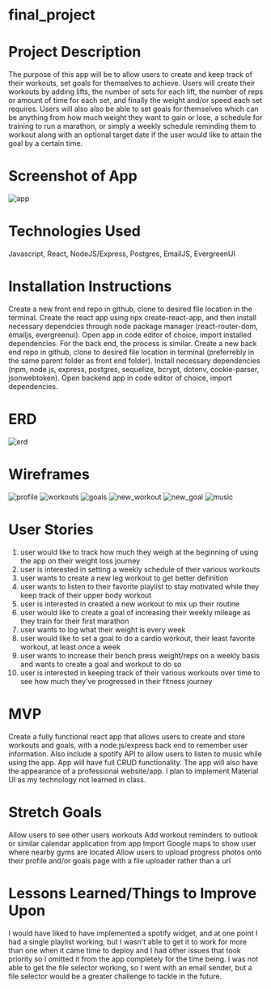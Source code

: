 # final_project

# Project Description
The purpose of this app will be to allow users to create and keep track of their workouts, set goals for themselves to achieve. Users will create their workouts by adding lifts, the number of sets for each lift, the number of reps or amount of time for each set, and finally the weight and/or speed each set requires. Users will also also be able to set goals for themselves which can be anything from how much weight they want to gain or lose, a schedule for training to run a marathon, or simply a weekly schedule reminding them to workout along with an optional target date if the user would like to attain the goal by a certain time. 

# Screenshot of App
![app](https://i.imgur.com/v3qTzyBl.jpg)

# Technologies Used
Javascript, 
React, 
NodeJS/Express, 
Postgres, 
EmailJS, 
EvergreenUI

# Installation Instructions
Create a new front end repo in github, clone to desired file location in the terminal. Create the react app using npx create-react-app, and then install necessary dependcies through node package manager (react-router-dom, emailjs, evergreenui). Open app in code editor of choice, import installed dependencies.
For the back end, the process is similar. Create a new back end repo in github, clone to desired file location in terminal (preferrebly in the same parent folder as front end folder). Install necessary dependencies (npm, node js, express, postgres, sequelize, bcrypt, dotenv, cookie-parser, jsonwebtoken). Open backend app in code editor of choice, import dependencies. 

# ERD
![erd](https://i.imgur.com/WCDQch0l.jpg)

# Wireframes
![profile](https://i.imgur.com/vVtRSPYl.jpg)
![workouts](https://i.imgur.com/LGO8kSsl.jpg)
![goals](https://i.imgur.com/r1ZYNyXl.jpg)
![new_workout](https://i.imgur.com/lc3XiZsl.jpg)
![new_goal](https://i.imgur.com/QuGSQBfl.jpg)
![music](https://i.imgur.com/TQbJdsql.jpg)

# User Stories
1. user would like to track how much they weigh at the beginning of using the app on their weight loss journey
2. user is interested in setting a weekly schedule of their various workouts
3. user wants to create a new leg workout to get better definition
4. user wants to listen to their favorite playlist to stay motivated while they keep track of their upper body workout
5. user is interested in created a new workout to mix up their routine
6. user would like to create a goal of increasing their weekly mileage as they train for their first marathon
7. user wants to log what their weight is every week
8. user would like to set a goal to do a cardio workout, their least favorite workout, at least once a week
9. user wants to increase their bench press weight/reps on a weekly basis and wants to create a goal and workout to do so
10. user is interested in keeping track of their various workouts over time to see how much they've progressed in their fitness journey

# MVP
Create a fully functional react app that allows users to create and store workouts and goals, with a node.js/express back end to remember user information. Also include a spotify API to allow users to listen to music while using the app. App will have full CRUD functionality. The app will also have the appearance of a professional website/app. I plan to implement Material UI as my technology not learned in class. 

# Stretch Goals
Allow users to see other users workouts
Add workout reminders to outlook or similar calendar application from app
Import Google maps to show user where nearby gyms are located
Allow users to upload progress photos onto their profile and/or goals page with a file uploader rather than a url

# Lessons Learned/Things to Improve Upon
I would have liked to have implemented a spotify widget, and at one point I had a single playlist working, but I wasn't able to get it to work for more than one when it came time to deploy and I had other issues that took priority so I omitted it from the app completely for the time being. I was not able to get the file selector working, so I went with an email sender, but a file selector would be a greater challenge to tackle in the future. 

